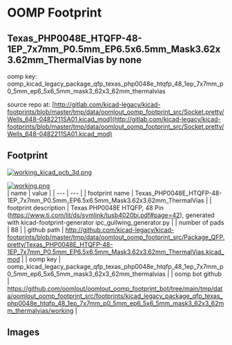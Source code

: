 # OOMP Footprint  
## Texas_PHP0048E_HTQFP-48-1EP_7x7mm_P0.5mm_EP6.5x6.5mm_Mask3.62x3.62mm_ThermalVias  by none  
  
oomp key: oomp_kicad_legacy_package_qfp_texas_php0048e_htqfp_48_1ep_7x7mm_p0_5mm_ep6_5x6_5mm_mask3_62x3_62mm_thermalvias  
  
source repo at: [http://gitlab.com/kicad-legacy/kicad-footprints/blob/master/tmp/data/oomlout_oomp_footprint_src/Socket.pretty/Wells_648-0482211SA01.kicad_mod](http://gitlab.com/kicad-legacy/kicad-footprints/blob/master/tmp/data/oomlout_oomp_footprint_src/Socket.pretty/Wells_648-0482211SA01.kicad_mod)  
## Footprint  
  
[![working_kicad_pcb_3d.png](working_kicad_pcb_3d_600.png)](working_kicad_pcb_3d.png)  
  
[![working.png](working_600.png)](working.png)  
| name | value | 
| --- | --- | 
| footprint name | Texas_PHP0048E_HTQFP-48-1EP_7x7mm_P0.5mm_EP6.5x6.5mm_Mask3.62x3.62mm_ThermalVias | 
| footprint description | Texas PHP0048E HTQFP, 48 Pin (https://www.ti.com/lit/ds/symlink/tusb4020bi.pdf#page=42), generated with kicad-footprint-generator ipc_gullwing_generator.py | 
| number of pads | 88 | 
| github path | http://github.com/kicad-legacy/kicad-footprints/blob/master/tmp/data/oomlout_oomp_footprint_src/Package_QFP.pretty/Texas_PHP0048E_HTQFP-48-1EP_7x7mm_P0.5mm_EP6.5x6.5mm_Mask3.62x3.62mm_ThermalVias.kicad_mod | 
| oomp key | oomp_kicad_legacy_package_qfp_texas_php0048e_htqfp_48_1ep_7x7mm_p0_5mm_ep6_5x6_5mm_mask3_62x3_62mm_thermalvias | 
| oomp bot github | https://github.com/oomlout/oomlout_oomp_footprint_bot/tree/main/tmp/data/oomlout_oomp_footprint_src/footprints/kicad_legacy_package_qfp_texas_php0048e_htqfp_48_1ep_7x7mm_p0_5mm_ep6_5x6_5mm_mask3_62x3_62mm_thermalvias/working | 
## Images  
